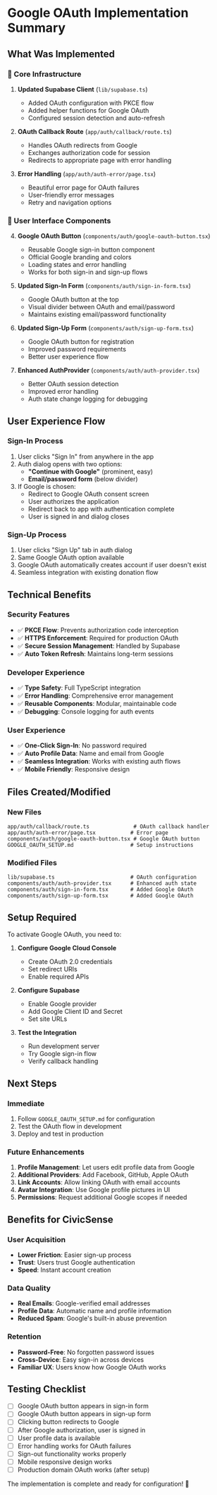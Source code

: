 # Google OAuth Implementation Summary

## What Was Implemented

### 🔧 Core Infrastructure

1. **Updated Supabase Client** (`lib/supabase.ts`)
   - Added OAuth configuration with PKCE flow
   - Added helper functions for Google OAuth
   - Configured session detection and auto-refresh

2. **OAuth Callback Route** (`app/auth/callback/route.ts`)
   - Handles OAuth redirects from Google
   - Exchanges authorization code for session
   - Redirects to appropriate page with error handling

3. **Error Handling** (`app/auth/auth-error/page.tsx`)
   - Beautiful error page for OAuth failures
   - User-friendly error messages
   - Retry and navigation options

### 🎨 User Interface Components

4. **Google OAuth Button** (`components/auth/google-oauth-button.tsx`)
   - Reusable Google sign-in button component
   - Official Google branding and colors
   - Loading states and error handling
   - Works for both sign-in and sign-up flows

5. **Updated Sign-In Form** (`components/auth/sign-in-form.tsx`)
   - Google OAuth button at the top
   - Visual divider between OAuth and email/password
   - Maintains existing email/password functionality

6. **Updated Sign-Up Form** (`components/auth/sign-up-form.tsx`)
   - Google OAuth button for registration
   - Improved password requirements
   - Better user experience flow

7. **Enhanced AuthProvider** (`components/auth/auth-provider.tsx`)
   - Better OAuth session detection
   - Improved error handling
   - Auth state change logging for debugging

## User Experience Flow

### Sign-In Process
1. User clicks "Sign In" from anywhere in the app
2. Auth dialog opens with two options:
   - **"Continue with Google"** (prominent, easy)
   - **Email/password form** (below divider)
3. If Google is chosen:
   - Redirect to Google OAuth consent screen
   - User authorizes the application
   - Redirect back to app with authentication complete
   - User is signed in and dialog closes

### Sign-Up Process
1. User clicks "Sign Up" tab in auth dialog
2. Same Google OAuth option available
3. Google OAuth automatically creates account if user doesn't exist
4. Seamless integration with existing donation flow

## Technical Benefits

### Security Features
- ✅ **PKCE Flow**: Prevents authorization code interception
- ✅ **HTTPS Enforcement**: Required for production OAuth
- ✅ **Secure Session Management**: Handled by Supabase
- ✅ **Auto Token Refresh**: Maintains long-term sessions

### Developer Experience
- ✅ **Type Safety**: Full TypeScript integration
- ✅ **Error Handling**: Comprehensive error management
- ✅ **Reusable Components**: Modular, maintainable code
- ✅ **Debugging**: Console logging for auth events

### User Experience
- ✅ **One-Click Sign-In**: No password required
- ✅ **Auto Profile Data**: Name and email from Google
- ✅ **Seamless Integration**: Works with existing auth flows
- ✅ **Mobile Friendly**: Responsive design

## Files Created/Modified

### New Files
```
app/auth/callback/route.ts              # OAuth callback handler
app/auth/auth-error/page.tsx           # Error page
components/auth/google-oauth-button.tsx # Google OAuth button
GOOGLE_OAUTH_SETUP.md                  # Setup instructions
```

### Modified Files
```
lib/supabase.ts                        # OAuth configuration
components/auth/auth-provider.tsx      # Enhanced auth state
components/auth/sign-in-form.tsx       # Added Google OAuth
components/auth/sign-up-form.tsx       # Added Google OAuth
```

## Setup Required

To activate Google OAuth, you need to:

1. **Configure Google Cloud Console**
   - Create OAuth 2.0 credentials
   - Set redirect URIs
   - Enable required APIs

2. **Configure Supabase**
   - Enable Google provider
   - Add Google Client ID and Secret
   - Set site URLs

3. **Test the Integration**
   - Run development server
   - Try Google sign-in flow
   - Verify callback handling

## Next Steps

### Immediate
1. Follow `GOOGLE_OAUTH_SETUP.md` for configuration
2. Test the OAuth flow in development
3. Deploy and test in production

### Future Enhancements
1. **Profile Management**: Let users edit profile data from Google
2. **Additional Providers**: Add Facebook, GitHub, Apple OAuth
3. **Link Accounts**: Allow linking OAuth with email accounts
4. **Avatar Integration**: Use Google profile pictures in UI
5. **Permissions**: Request additional Google scopes if needed

## Benefits for CivicSense

### User Acquisition
- **Lower Friction**: Easier sign-up process
- **Trust**: Users trust Google authentication
- **Speed**: Instant account creation

### Data Quality
- **Real Emails**: Google-verified email addresses
- **Profile Data**: Automatic name and profile information
- **Reduced Spam**: Google's built-in abuse prevention

### Retention
- **Password-Free**: No forgotten password issues
- **Cross-Device**: Easy sign-in across devices
- **Familiar UX**: Users know how Google OAuth works

## Testing Checklist

- [ ] Google OAuth button appears in sign-in form
- [ ] Google OAuth button appears in sign-up form
- [ ] Clicking button redirects to Google
- [ ] After Google authorization, user is signed in
- [ ] User profile data is available
- [ ] Error handling works for OAuth failures
- [ ] Sign-out functionality works properly
- [ ] Mobile responsive design works
- [ ] Production domain OAuth works (after setup)

The implementation is complete and ready for configuration! 🚀 